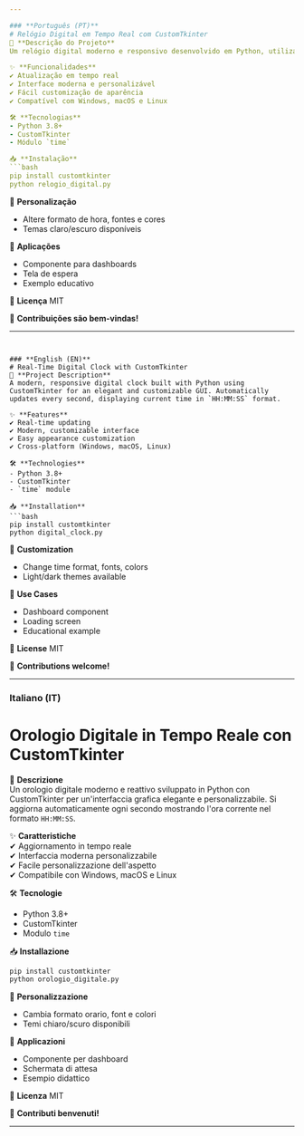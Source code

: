 ```yaml
---

### **Português (PT)**
# Relógio Digital em Tempo Real com CustomTkinter  
📌 **Descrição do Projeto**  
Um relógio digital moderno e responsivo desenvolvido em Python, utilizando a biblioteca CustomTkinter para uma interface gráfica elegante e personalizável. O relógio atualiza automaticamente a cada segundo, exibindo o horário atual no formato `HH:MM:SS`.

✨ **Funcionalidades**  
✔ Atualização em tempo real  
✔ Interface moderna e personalizável  
✔ Fácil customização de aparência  
✔ Compatível com Windows, macOS e Linux  

🛠️ **Tecnologias**  
- Python 3.8+  
- CustomTkinter  
- Módulo `time`  

📥 **Instalação**  
```bash
pip install customtkinter
python relogio_digital.py
```

🎨 **Personalização**  
- Altere formato de hora, fontes e cores  
- Temas claro/escuro disponíveis  

📌 **Aplicações**  
- Componente para dashboards  
- Tela de espera  
- Exemplo educativo  

📜 **Licença** MIT  

🔗 **Contribuições são bem-vindas!**

---
```


### **English (EN)**
# Real-Time Digital Clock with CustomTkinter  
📌 **Project Description**  
A modern, responsive digital clock built with Python using CustomTkinter for an elegant and customizable GUI. Automatically updates every second, displaying current time in `HH:MM:SS` format.

✨ **Features**  
✔ Real-time updating  
✔ Modern, customizable interface  
✔ Easy appearance customization  
✔ Cross-platform (Windows, macOS, Linux)  

🛠️ **Technologies**  
- Python 3.8+  
- CustomTkinter  
- `time` module  

📥 **Installation**  
```bash
pip install customtkinter
python digital_clock.py
```

🎨 **Customization**  
- Change time format, fonts, colors  
- Light/dark themes available  

📌 **Use Cases**  
- Dashboard component  
- Loading screen  
- Educational example  

📜 **License** MIT  

🔗 **Contributions welcome!**

---

### **Italiano (IT)**
# Orologio Digitale in Tempo Reale con CustomTkinter  
📌 **Descrizione**  
Un orologio digitale moderno e reattivo sviluppato in Python con CustomTkinter per un'interfaccia grafica elegante e personalizzabile. Si aggiorna automaticamente ogni secondo mostrando l'ora corrente nel formato `HH:MM:SS`.

✨ **Caratteristiche**  
✔ Aggiornamento in tempo reale  
✔ Interfaccia moderna personalizzabile  
✔ Facile personalizzazione dell'aspetto  
✔ Compatibile con Windows, macOS e Linux  

🛠️ **Tecnologie**  
- Python 3.8+  
- CustomTkinter  
- Modulo `time`  

📥 **Installazione**  
```bash
pip install customtkinter
python orologio_digitale.py
```

🎨 **Personalizzazione**  
- Cambia formato orario, font e colori  
- Temi chiaro/scuro disponibili  

📌 **Applicazioni**  
- Componente per dashboard  
- Schermata di attesa  
- Esempio didattico  

📜 **Licenza** MIT  

🔗 **Contributi benvenuti!**

---
